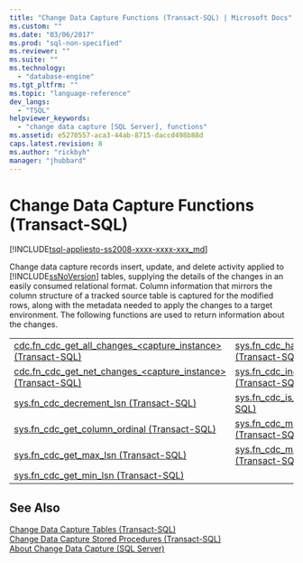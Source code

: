 ```yaml
---
title: "Change Data Capture Functions (Transact-SQL) | Microsoft Docs"
ms.custom: ""
ms.date: "03/06/2017"
ms.prod: "sql-non-specified"
ms.reviewer: ""
ms.suite: ""
ms.technology: 
  - "database-engine"
ms.tgt_pltfrm: ""
ms.topic: "language-reference"
dev_langs: 
  - "TSQL"
helpviewer_keywords: 
  - "change data capture [SQL Server], functions"
ms.assetid: e5270557-aca3-44ab-8715-daccd498b88d
caps.latest.revision: 8
ms.author: "rickbyh"
manager: "jhubbard"
---
```

# Change Data Capture Functions (Transact-SQL)
[!INCLUDE[tsql-appliesto-ss2008-xxxx-xxxx-xxx_md](../../../database-engine/configure/windows/includes/tsql-appliesto-ss2008-xxxx-xxxx-xxx-md.md)]

  Change data capture records insert, update, and delete activity applied to [!INCLUDE[ssNoVersion](../../../advanced-analytics/r-services/includes/ssnoversion-md.md)] tables, supplying the details of the changes in an easily consumed relational format. Column information that mirrors the column structure of a tracked source table is captured for the modified rows, along with the metadata needed to apply the changes to a target environment. The following functions are used to return information about the changes.  
  
|||  
|-|-|  
|[cdc.fn_cdc_get_all_changes_&#60;capture_instance&#62;  &#40;Transact-SQL&#41;](../../../relational-databases/reference/system-functions/cdc.fn-cdc-get-all-changes-capture-instance-transact-sql.md)|[sys.fn_cdc_has_column_changed &#40;Transact-SQL&#41;](../../../relational-databases/reference/system-functions/sys.fn-cdc-has-column-changed-transact-sql.md)|  
|[cdc.fn_cdc_get_net_changes_&#60;capture_instance&#62; &#40;Transact-SQL&#41;](../../../relational-databases/reference/system-functions/cdc.fn-cdc-get-net-changes-capture-instance-transact-sql.md)|[sys.fn_cdc_increment_lsn &#40;Transact-SQL&#41;](../../../relational-databases/reference/system-functions/sys.fn-cdc-increment-lsn-transact-sql.md)|  
|[sys.fn_cdc_decrement_lsn &#40;Transact-SQL&#41;](../../../relational-databases/reference/system-functions/sys.fn-cdc-decrement-lsn-transact-sql.md)|[sys.fn_cdc_is_bit_set &#40;Transact-SQL&#41;](../../../relational-databases/reference/system-functions/sys.fn-cdc-is-bit-set-transact-sql.md)|  
|[sys.fn_cdc_get_column_ordinal &#40;Transact-SQL&#41;](../../../relational-databases/reference/system-functions/sys.fn-cdc-get-column-ordinal-transact-sql.md)|[sys.fn_cdc_map_lsn_to_time &#40;Transact-SQL&#41;](../../../relational-databases/reference/system-functions/sys.fn-cdc-map-lsn-to-time-transact-sql.md)|  
|[sys.fn_cdc_get_max_lsn &#40;Transact-SQL&#41;](../../../relational-databases/reference/system-functions/sys.fn-cdc-get-max-lsn-transact-sql.md)|[sys.fn_cdc_map_time_to_lsn &#40;Transact-SQL&#41;](../../../relational-databases/reference/system-functions/sys.fn-cdc-map-time-to-lsn-transact-sql.md)|  
|[sys.fn_cdc_get_min_lsn &#40;Transact-SQL&#41;](../../../relational-databases/reference/system-functions/sys.fn-cdc-get-min-lsn-transact-sql.md)||  
  
## See Also  
 [Change Data Capture Tables &#40;Transact-SQL&#41;](../../../relational-databases/reference/system-tables/change-data-capture-tables-transact-sql.md)   
 [Change Data Capture Stored Procedures &#40;Transact-SQL&#41;](../../../relational-databases/reference/system-stored-procedures/change-data-capture-stored-procedures-transact-sql.md)   
 [About Change Data Capture &#40;SQL Server&#41;](../../../relational-databases/track-changes/about-change-data-capture-sql-server.md)  
  
  